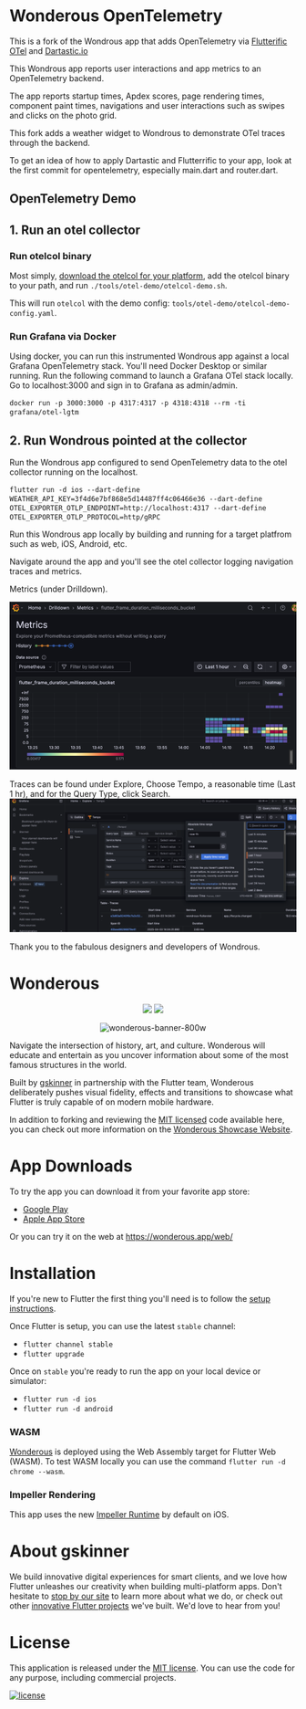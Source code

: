 # Wonderous OpenTelemetry

This is a fork of the Wondrous app that adds OpenTelemetry
via [Flutterific OTel](https://pub.dev/flutterific_otel) and [Dartastic.io](https://dartastic.io)

This Wondrous app reports user interactions and app metrics to an OpenTelemetry backend.

The app reports startup times, Apdex scores, page rendering times, component paint times, navigations and user interactions
such as swipes and clicks on the photo grid.

This fork adds a weather widget to Wondrous to demonstrate OTel traces through the backend.

To get an idea of how to apply Dartastic and Flutterrific to your app, 
look at the first commit for opentelemetry, especially main.dart and router.dart.

## OpenTelemetry Demo

## 1. Run an otel collector

### Run otelcol binary

Most simply, [download the otelcol for your platform](https://opentelemetry.io/docs/collector/installation/),
add the otelcol binary to your path, and run `./tools/otel-demo/otelcol-demo.sh`.

This will run `otelcol` with the demo config: `tools/otel-demo/otelcol-demo-config.yaml`.

### Run Grafana via Docker

Using docker, you can run this instrumented Wondrous app against a local Grafana OpenTelemetry stack.  You'll need
Docker Desktop or similar running.  Run the following command to launch a Grafana OTel stack locally.
Go to localhost:3000 and sign in to Grafana as admin/admin.
```
docker run -p 3000:3000 -p 4317:4317 -p 4318:4318 --rm -ti grafana/otel-lgtm
```


## 2. Run Wondrous pointed at the collector

Run the Wondrous app configured to send OpenTelemetry data to the otel collector running on the localhost.
```
flutter run -d ios --dart-define WEATHER_API_KEY=3f4d6e7bf868e5d14487ff4c06466e36 --dart-define OTEL_EXPORTER_OTLP_ENDPOINT=http://localhost:4317 --dart-define OTEL_EXPORTER_OTLP_PROTOCOL=http/gRPC
```


Run this Wondrous app locally by building and running for a target platfrom such as web,
iOS, Android, etc.

Navigate around the app and you'll see the otel collector logging navigation traces and metrics.



Metrics (under Drilldown).

![img.png](grafana-metrics.png)


Traces can be found under Explore, Choose Tempo, a reasonable time (Last 1 hr), and for the Query Type, click Search.
![img.png](grafana-traces.png)


Thank you to the fabulous designers and developers of Wondrous.


# Wonderous 
<p align="center">
<img width="215" src="https://user-images.githubusercontent.com/736973/187334196-b79e48b2-dbb8-4ea7-8aac-04dbc7e5159f.png#gh-dark-mode-only">
<img width="215" src="https://user-images.githubusercontent.com/736973/187334195-9821c031-a566-4f8e-b4e3-3158f733c6e5.png#gh-light-mode-only">
</p>
<p align="center">
 <img width="800" alt="wonderous-banner-800w" src="https://user-images.githubusercontent.com/736973/187334170-d05271e9-d016-4498-8065-662c6f1124fa.png">
</p>

Navigate the intersection of history, art, and culture. Wonderous will educate and entertain as you uncover information about some of the most famous structures in the world. 

Built by [gskinner](https://gskinner.com/) in partnership with the Flutter team, Wonderous deliberately pushes visual fidelity, effects and transitions to showcase what Flutter is truly capable of on modern mobile hardware.

In addition to forking and reviewing the [MIT licensed](LICENSE) code available here, you can check out more information on the [Wonderous Showcase Website](https://wonderous.app).

# App Downloads

To try the app you can download it from your favorite app store:
* [Google Play](https://play.google.com/store/apps/details?id=com.gskinner.flutter.wonders)
* [Apple App Store](https://apps.apple.com/us/app/wonderous/id1612491897)

Or you can try it on the web at https://wonderous.app/web/

# Installation

If you're new to Flutter the first thing you'll need is to follow the [setup instructions](https://flutter.dev/docs/get-started/install).

Once Flutter is setup, you can use the latest `stable` channel:
 * `flutter channel stable`
 * `flutter upgrade`

 Once on `stable` you're ready to run the app on your local device or simulator:
 * `flutter run -d ios`
 * `flutter run -d android`

### WASM

[Wonderous](https://wonderous.app/web/) is deployed using the Web Assembly target for Flutter Web (WASM). To test WASM locally you can use the command `flutter run -d chrome --wasm`.
### Impeller Rendering

This app uses the new [Impeller Runtime](https://docs.flutter.dev/perf/impeller) by default on iOS.

# About gskinner
We build innovative digital experiences for smart clients, and we love how Flutter unleashes our creativity when building multi-platform apps. Don't hesitate to [stop by our site](https://gskinner.com/) to learn more about what we do, or check out other [innovative Flutter projects](https://flutter.gskinner.com) we've built. We'd love to hear from you!

# License

This application is released under the [MIT license](LICENSE). You can use the code for any purpose, including commercial projects.

[![license](https://img.shields.io/badge/License-MIT-yellow.svg)](https://opensource.org/licenses/MIT)
